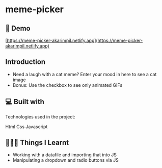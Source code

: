 # meme-picker

## 🚀 Demo
[https://meme-picker-akarimpil.netlify.app](https://meme-picker-akarimpil.netlify.app)

## Introduction
- Need a laugh with a cat meme? Enter your mood in here to see a cat image
- Bonus: Use the checkbox to see only animated GIFs


## 💻 Built with
Technologies used in the project:

Html
Css
Javascript

## 👷🏽‍♀️ Things I Learnt
- Working with a datafile and importing that into JS
- Manipulating a dropdown and radio buttons via JS
